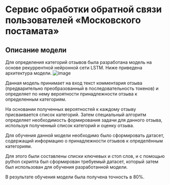 # Сервис обработки обратной связи пользователей «Московского постамата»

## Описание модели

Для определения категорий отзывов была разработана модель на основе рекуррентной нейронной сети LSTM. Ниже приведена архитектура модели.
![image](https://github.com/user-attachments/assets/ce847a2f-d58a-4431-afde-c316b932caa7)

Данная модель принимает на вход текст комментария отзыва (предварительно преобразованный в последовательность токенов) и определяет по нему вероятности принадлежности отзыва к определенным категориям. 

На основании полученных вероятностей к каждому отзыву присваивается список категорий. Затем специальный алгоритм определяет необходимость формирования задачи для данного отзыва, используя полученный список категорий и оценку отзыва.

Для обучения данной модели необходимо было сформировать датасет, содержащий информацию о принадлежности отзывов к определённым категориям.

Для этого были составлены списки ключевых и стоп слов, и с помощью python скрипта был сформирован требуемый датасет, который затем был использован для обучения разработанной модели.

В результате обучения модели была получена точность в 80%.
